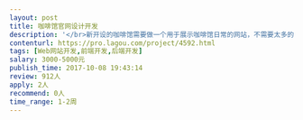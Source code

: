 ```yaml
---                
layout: post       
title: 咖啡馆官网设计开发           
description: '</br>新开设的咖啡馆需要做一个用于展示咖啡馆日常的网站，不需要太多的功能性开发，比较注重网站的整体设计。</br></br>喜好风格参考：http://www.roastbkk.com/</br></br>希望能在1-2周内完成，需要时间充裕的个人，能高效完成的工作室更好。</br>'     
contenturl: https://pro.lagou.com/project/4592.html      
tags: [Web网站开发,前端开发,后端开发]            
salary: 3000-5000元          
publish_time: 2017-10-08 19:43:14         
review: 912人                   
apply: 2人                   
recommend: 0人                   
time_range: 1-2周              
---                 
```

